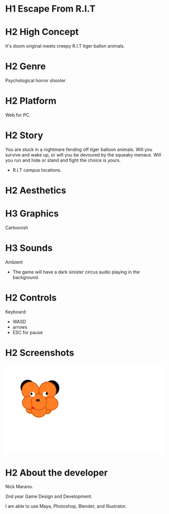 # H1 Escape From R.I.T

# H2 High Concept
It's doom original meets creepy R.I.T tiger ballon animals.

# H2 Genre
Psychological horror shooter

# H2 Platform
Web for PC.

# H2 Story
You are stuck in a nightmare fending off tiger balloon animals. Will you survive and wake up, or will you be devoured by the squeaky menace. Will you run and hide or stand and fight the choice is yours.
 - R.I.T campus locations.

# H2 Aesthetics
# H3 Graphics
Cartoonish

# H3 Sounds
Ambient
 - The game will have a dark sinister circus audio playing in the background.

# H2 Controls
Keyboard:
 - WASD
 - arrows
 - ESC for pause

# H2 Screenshots
![tigerballoon](https://github.com/Nezkull/IGME230-WebDev/blob/master/tigerballoon.png?raw=true "Enemy")

# H2 About the developer
Nick Marano.

2nd year Game Design and Development.

I am able to use Maya, Photoshop, Blender, and Illustrator.
